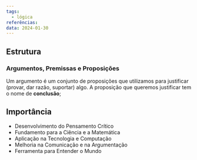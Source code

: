 ```yaml
---
tags:
  - lógica
referências: 
data: 2024-01-30
---
```

## Estrutura

### Argumentos, Premissas e Proposições
Um argumento é um conjunto de proposições que utilizamos para justificar (provar, dar razão, suportar) algo. A proposição que queremos justificar tem o nome de **conclusão**;


## Importância

- Desenvolvimento do Pensamento Crítico
- Fundamento para a Ciência e a Matemática
- Aplicação na Tecnologia e Computação
- Melhoria na Comunicação e na Argumentação
- Ferramenta para Entender o Mundo

